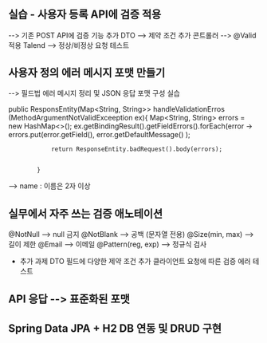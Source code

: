 #
## 실습 - 사용자 등록 API에 검증 적용
--> 기존 POST API에 검증 기능 추가
DTO --> 제약 조건 추가
콘트롤러 --> @Valid 적용
Talend --> 정상/비정상 요청 테스트

## 사용자 정의 에러 메시지 포맷 만들기
--> 필드법 에러 메시지 정리 및 JSON 응답 포맷 구성 실습

public ResponsEntity(Map<String, String>> handleValidationErros
			(MethodArgumentNotValidExceeption ex){
				Map<String, String> errors = new HashMap<>();
				ex.getBindingResult().getFieldErrors().forEach(error -> 
						errors.put(error.getField(), error.getDefaultMessage()
				);

				return ResponseEntity.badRequest().body(errors);

			
			}
--> name : 이름은 2자 이상

## 실무에서 자주 쓰는 검증 애노테이션
@NotNull --> null 금지
@NotBlank --> 공백 (문자열 전용)
@Size(min, max) --> 길이 제한
@Email --> 이메일
@Pattern(reg, exp) --> 정규식 검사

* 추가 과제
DTO 필드에 다양한 제약 조건 추가
클라이언트 요청에 따른 검증 에러 테스트

## API 응답 --> 표준화된 포맷

## Spring Data JPA + H2 DB 연동 및 DRUD  구현



